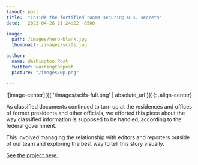 ```yaml
---
layout: post
title:  "Inside the fortified rooms securing U.S. secrets"
date:   2023-04-26 21:24:22 -0500

image:
  path: /images/hero-blank.jpg
  thumbnail: /images/scifs.jpg

author:
  name: Washington Post
  twitter: washingtonpost
  picture: "/images/wp.png"

---
```


![image-center]({{ '/images/scifs-full.png' | absolute_url }}){: .align-center}

As classified documents continued to turn up at the residences and offices of former presidents and other officials, we efforted this piece about the way classified information is supposed to be handled, according to the federal government.

This involved managing the relationship with editors and reporters outside of our team and exploring the best way to tell this story visually.

[See the project here.][project-link]

<!-- ![no-alignment]({{ '/images/redistricting-texas.jpg' | absolute_url }}){: .align-right} -->

[project-link]: https://www.washingtonpost.com/national-security/interactive/2023/scif-room-meaning-classified/
